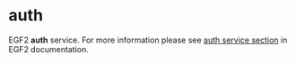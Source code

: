 # auth

EGF2 **auth** service. For more information please see [auth service section](http://doc.eigengraph.com/#auth) in EGF2 documentation.
